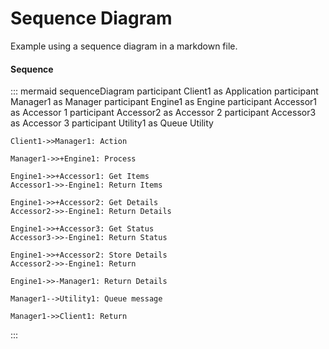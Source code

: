 # Sequence Diagram

Example using a sequence diagram in a markdown file.

#### Sequence
::: mermaid
sequenceDiagram
participant Client1 as Application
participant Manager1 as Manager
participant Engine1 as Engine
participant Accessor1 as Accessor 1
participant Accessor2 as Accessor 2
participant Accessor3 as Accessor 3
participant Utility1 as Queue Utility

    Client1->>Manager1: Action
    
    Manager1->>+Engine1: Process

    Engine1->>+Accessor1: Get Items
    Accessor1->>-Engine1: Return Items

    Engine1->>+Accessor2: Get Details
    Accessor2->>-Engine1: Return Details

    Engine1->>+Accessor3: Get Status
    Accessor3->>-Engine1: Return Status

    Engine1->>+Accessor2: Store Details
    Accessor2->>-Engine1: Return

    Engine1->>-Manager1: Return Details

    Manager1-->Utility1: Queue message

    Manager1->>Client1: Return
:::